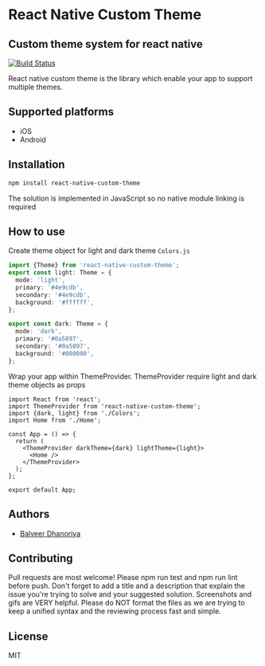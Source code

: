 # React Native Custom Theme
## Custom theme system for react native

[![Build Status](https://travis-ci.org/joemccann/dillinger.svg?branch=master)](https://travis-ci.org/joemccann/dillinger)

React native custom theme is the library which enable your app to support multiple themes.
## Supported platforms
- iOS
- Android

## Installation

```sh
npm install react-native-custom-theme
```
The solution is implemented in JavaScript so no native module linking is required

## How to use

Create theme object for light and dark theme ```Colors.js```
```ts
import {Theme} from 'react-native-custom-theme';
export const light: Theme = {
  mode: 'light',
  primary: '#4e9cdb',
  secondary: '#4e9cdb',
  background: '#ffffff',
};

export const dark: Theme = {
  mode: 'dark',
  primary: '#0a5897',
  secondary: '#0a5897',
  background: '#000000',
};

```

Wrap your app within ThemeProvider. ThemeProvider require light and dark theme objects as props
```tsx
import React from 'react';
import ThemeProvider from 'react-native-custom-theme';
import {dark, light} from './Colors';
import Home from './Home';

const App = () => {
  return (
    <ThemeProvider darkTheme={dark} lightTheme={light}>
      <Home />
    </ThemeProvider>
  );
};

export default App;
```

## Authors
- [Balveer Dhanoriya](https://github.com/estbalveer)

## Contributing
Pull requests are most welcome! Please npm run test and npm run lint before push. Don't forget to add a title and a description that explain the issue you're trying to solve and your suggested solution. Screenshots and gifs are VERY helpful. Please do NOT format the files as we are trying to keep a unified syntax and the reviewing process fast and simple.

## License

MIT
